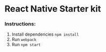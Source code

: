 <h1>React Native Starter kit</h1>
<h3>Instructions:</h3>
<ol>
	<li> Install dependencies <code>npm install</code></li>
	<li> Run <code>webpack</code></li>
	<li> Run <code>npm start</code></li>
</ol>
